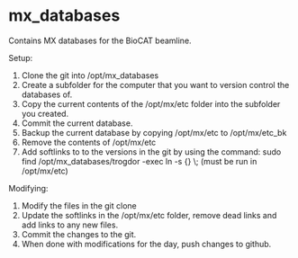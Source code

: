 # mx_databases
Contains MX databases for the BioCAT beamline.

Setup:
1. Clone the git into /opt/mx_databases
2. Create a subfolder for the computer that you want to version control the databases of.
3. Copy the current contents of the /opt/mx/etc folder into the subfolder you created.
4. Commit the current database.
5. Backup the current database by copying /opt/mx/etc to /opt/mx/etc_bk
6. Remove the contents of /opt/mx/etc
7. Add softlinks to to the versions in the git by using the command: sudo find /opt/mx_databases/trogdor -exec ln -s {} \\; (must be run in /opt/mx/etc)

Modifying:
1. Modify the files in the git clone
2. Update the softlinks in the /opt/mx/etc folder, remove dead links and add links to any new files.
3. Commit the changes to the git.
4. When done with modifications for the day, push changes to github.
